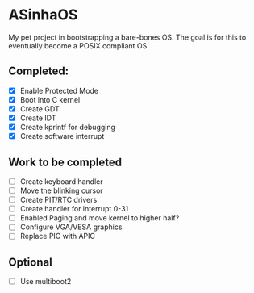 # ASinhaOS

My pet project in bootstrapping a bare-bones OS. The goal is for this to eventually become a POSIX compliant OS

## Completed:
- [X] Enable Protected Mode
- [X] Boot into C kernel
- [X] Create GDT
- [X] Create IDT
- [X] Create kprintf for debugging
- [X] Create software interrupt

## Work to be completed
- [ ] Create keyboard handler
- [ ] Move the blinking cursor
- [ ] Create PIT/RTC drivers
- [ ] Create handler for interrupt 0-31
- [ ] Enabled Paging and move kernel to higher half?
- [ ] Configure VGA/VESA graphics
- [ ] Replace PIC with APIC

## Optional
- [ ] Use multiboot2
